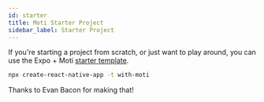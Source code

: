 ```yaml
---
id: starter
title: Moti Starter Project
sidebar_label: Starter Project
---
```


If you're starting a project from scratch, or just want to play around, you can use the Expo + Moti [starter template](https://github.com/expo/examples/tree/master/with-moti).

```sh
npx create-react-native-app -t with-moti
```

Thanks to Evan Bacon for making that!
